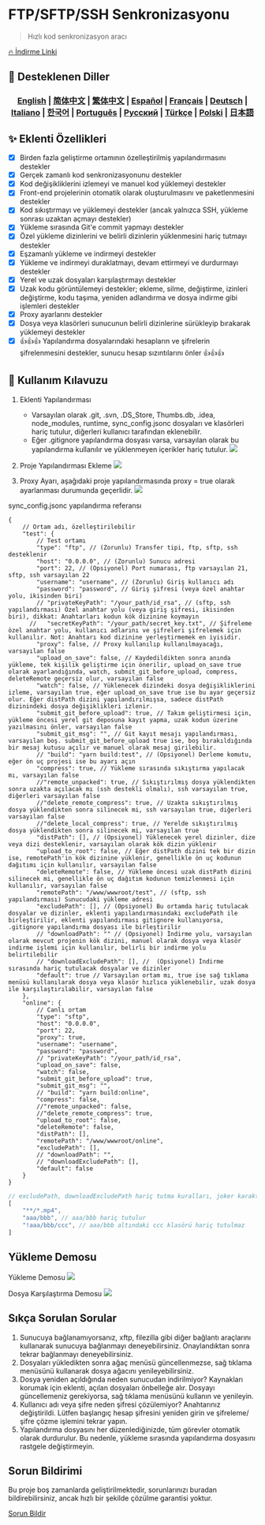 # FTP/SFTP/SSH Senkronizasyonu 

> Hızlı kod senkronizasyon aracı

[🔥 İndirme Linki](https://marketplace.visualstudio.com/items?itemName=oorzc.ssh-tools)

## 🎉 Desteklenen Diller

<h3 align="center">
    <a href="https://github.com/oorzc/vscode_sync_tool/blob/main/lang/en.md">English</a> |
    <a href="https://github.com/oorzc/vscode_sync_tool/blob/main/lang/zh.md">简体中文</a> |
    <a href="https://github.com/oorzc/vscode_sync_tool/blob/main/lang/zh-tw.md">繁体中文</a> |
    <a href="https://github.com/oorzc/vscode_sync_tool/blob/main/lang/es.md">Español</a> |
    <a href="https://github.com/oorzc/vscode_sync_tool/blob/main/lang/fr.md">Français</a> |
    <a href="https://github.com/oorzc/vscode_sync_tool/blob/main/lang/de.md">Deutsch</a> |
    <a href="https://github.com/oorzc/vscode_sync_tool/blob/main/lang/it.md">Italiano</a> |
    <a href="https://github.com/oorzc/vscode_sync_tool/blob/main/lang/ko.md">한국어</a> |
    <a href="https://github.com/oorzc/vscode_sync_tool/blob/main/lang/pt.md">Português</a> |
    <a href="https://github.com/oorzc/vscode_sync_tool/blob/main/lang/ru.md">Pусский</a> |
    <a href="https://github.com/oorzc/vscode_sync_tool/blob/main/lang/tr.md">Türkçe</a> |
    <a href="https://github.com/oorzc/vscode_sync_tool/blob/main/lang/pl.md">Polski</a> |
    <a href="https://github.com/oorzc/vscode_sync_tool/blob/main/lang/ja.md">日本語</a> 
</h3>


## ✨ Eklenti Özellikleri

- [x] Birden fazla geliştirme ortamının özelleştirilmiş yapılandırmasını destekler  
- [x] Gerçek zamanlı kod senkronizasyonunu destekler  
- [x] Kod değişikliklerini izlemeyi ve manuel kod yüklemeyi destekler  
- [x] Front-end projelerinin otomatik olarak oluşturulmasını ve paketlenmesini destekler  
- [x] Kod sıkıştırmayı ve yüklemeyi destekler (ancak yalnızca SSH, yükleme sonrası uzaktan açmayı destekler)  
- [x] Yükleme sırasında Git'e commit yapmayı destekler  
- [x] Özel yükleme dizinlerini ve belirli dizinlerin yüklenmesini hariç tutmayı destekler  
- [x] Eşzamanlı yükleme ve indirmeyi destekler  
- [x] Yükleme ve indirmeyi duraklatmayı, devam ettirmeyi ve durdurmayı destekler  
- [x] Yerel ve uzak dosyaları karşılaştırmayı destekler  
- [x] Uzak kodu görüntülemeyi destekler; ekleme, silme, değiştirme, izinleri değiştirme, kodu taşıma, yeniden adlandırma ve dosya indirme gibi işlemleri destekler  
- [x] Proxy ayarlarını destekler  
- [x] Dosya veya klasörleri sunucunun belirli dizinlerine sürükleyip bırakarak yüklemeyi destekler  
- [x] 👍👍👍 Yapılandırma dosyalarındaki hesapların ve şifrelerin şifrelenmesini destekler, sunucu hesap sızıntılarını önler 👍👍👍 

## 📖 Kullanım Kılavuzu

1. Eklenti Yapılandırması

    - Varsayılan olarak .git, .svn, .DS_Store, Thumbs.db, .idea, node_modules, runtime, sync_config.jsonc dosyaları ve klasörleri hariç tutulur, diğerleri kullanıcı tarafından eklenebilir.
    - Eğer .gitignore yapılandırma dosyası varsa, varsayılan olarak bu yapılandırma kullanılır ve yüklenmeyen içerikler hariç tutulur.
      ![](https://cdn.jsdelivr.net/gh/oorzc/public_img@main/img/2024%2F11%2F12%2F2a2b4adc7305c7b1c84d796da57cfe81.png)

2. Proje Yapılandırması Ekleme
   ![](https://cdn.jsdelivr.net/gh/oorzc/public_img@main/img/2024%2F11%2F12%2F0aba393b99df91a094fac6c14a2aebe1.gif)

3. Proxy Ayarı, aşağıdaki proje yapılandırmasında proxy = true olarak ayarlanması durumunda geçerlidir.
   ![](https://cdn.jsdelivr.net/gh/oorzc/public_img@main/img/2024%2F11%2F12%2F9f00f0451dd2c558ad469178d0058713.png)

sync_config.jsonc yapılandırma referansı

```jsonc
{
    // Ortam adı, özelleştirilebilir
    "test": {
        // Test ortamı
        "type": "ftp", // (Zorunlu) Transfer tipi, ftp, sftp, ssh desteklenir
        "host": "0.0.0.0", // (Zorunlu) Sunucu adresi
        "port": 22, // (Opsiyonel) Port numarası, ftp varsayılan 21, sftp, ssh varsayılan 22
        "username": "username", // (Zorunlu) Giriş kullanıcı adı
        "password": "password", // Giriş şifresi (veya özel anahtar yolu, ikisinden biri)
        // "privateKeyPath": "/your_path/id_rsa", // (sftp, ssh yapılandırması) Özel anahtar yolu (veya giriş şifresi, ikisinden biri), dikkat: Anahtarları kodun kök dizinine koymayın
      //   "secretKeyPath": "/your_path/secret_key.txt", // Şifreleme özel anahtar yolu, kullanıcı adlarını ve şifreleri şifrelemek için kullanılır. Not: Anahtarı kod dizinine yerleştirmemek en iyisidir.
        "proxy": false, // Proxy kullanılıp kullanılmayacağı, varsayılan false
        "upload_on_save": false, // Kaydedildikten sonra anında yükleme, tek kişilik geliştirme için önerilir, upload_on_save true olarak ayarlandığında, watch, submit_git_before_upload, compress, deleteRemote geçersiz olur, varsayılan false
        "watch": false, // Yüklenecek dizindeki dosya değişikliklerini izleme, varsayılan true, eğer upload_on_save true ise bu ayar geçersiz olur. Eğer distPath dizini yapılandırılmışsa, sadece distPath dizinindeki dosya değişiklikleri izlenir.
        "submit_git_before_upload": true, // Takım geliştirmesi için, yükleme öncesi yerel git deposuna kayıt yapma, uzak kodun üzerine yazılmasını önler, varsayılan false
        "submit_git_msg": "", // Git kayıt mesajı yapılandırması, varsayılan boş. submit_git_before_upload true ise, boş bırakıldığında bir mesaj kutusu açılır ve manuel olarak mesaj girilebilir.
        // "build": "yarn build:test", // (Opsiyonel) Derleme komutu, eğer ön uç projesi ise bu ayarı açın
        "compress": true, // Yükleme sırasında sıkıştırma yapılacak mı, varsayılan false
        //"remote_unpacked": true, // Sıkıştırılmış dosya yüklendikten sonra uzakta açılacak mı (ssh destekli olmalı), ssh varsayılan true, diğerleri varsayılan false
        //"delete_remote_compress": true, // Uzakta sıkıştırılmış dosya yüklendikten sonra silinecek mi, ssh varsayılan true, diğerleri varsayılan false
        //"delete_local_compress": true, // Yerelde sıkıştırılmış dosya yüklendikten sonra silinecek mi, varsayılan true
        "distPath": [], // (Opsiyonel) Yüklenecek yerel dizinler, dize veya dizi desteklenir, varsayılan olarak kök dizin yüklenir
        "upload_to_root": false, // Eğer distPath dizini tek bir dizin ise, remotePath'in kök dizinine yüklenir, genellikle ön uç kodunun dağıtımı için kullanılır, varsayılan false
        "deleteRemote": false, // Yükleme öncesi uzak distPath dizini silinecek mi, genellikle ön uç dağıtım kodunun temizlenmesi için kullanılır, varsayılan false
        "remotePath": "/www/wwwroot/test", // (sftp, ssh yapılandırması) Sunucudaki yükleme adresi
        "excludePath": [], // (Opsiyonel) Bu ortamda hariç tutulacak dosyalar ve dizinler, eklenti yapılandırmasındaki excludePath ile birleştirilir, eklenti yapılandırması gitignore kullanıyorsa, .gitignore yapılandırma dosyası ile birleştirilir
        // "downloadPath": "" // (Opsiyonel) İndirme yolu, varsayılan olarak mevcut projenin kök dizini, manuel olarak dosya veya klasör indirme işlemi için kullanılır, belirli bir indirme yolu belirtilebilir
        // "downloadExcludePath": [], //  (Opsiyonel) İndirme sırasında hariç tutulacak dosyalar ve dizinler
        "default": true // Varsayılan ortam mı, true ise sağ tıklama menüsü kullanılarak dosya veya klasör hızlıca yüklenebilir, uzak dosya ile karşılaştırılabilir, varsayılan false
    },
    "online": {
        // Canlı ortam
        "type": "sftp",
        "host": "0.0.0.0",
        "port": 22,
        "proxy": true,
        "username": "username",
        "password": "password",
        // "privateKeyPath": "/your_path/id_rsa",
        "upload_on_save": false,
        "watch": false,
        "submit_git_before_upload": true,
        "submit_git_msg": "",
        // "build": "yarn build:online",
        "compress": false,
        //"remote_unpacked": false,
        //"delete_remote_compress": true,
        "upload_to_root": false,
        "deleteRemote": false,
        "distPath": [],
        "remotePath": "/www/wwwroot/online",
        "excludePath": [],
        // "downloadPath": "",
        // "downloadExcludePath": [],
        "default": false
    }
}
```

```js
// excludePath, downloadExcludePath hariç tutma kuralları, joker karakterleri destekler
[
    "**/*.mp4",
    "aaa/bbb", // aaa/bbb hariç tutulur
    "!aaa/bbb/ccc", // aaa/bbb altındaki ccc klasörü hariç tutulmaz
]
```

## Yükleme Demosu

Yükleme Demosu
![](https://cdn.jsdelivr.net/gh/oorzc/public_img@main/img/2024%2F11%2F12%2F8f85ff0142ef082749b55f7db3c8bf13.gif)

Dosya Karşılaştırma Demosu
![](https://cdn.jsdelivr.net/gh/oorzc/public_img@main/img/2024%2F11%2F12%2F6cbd149ae7959c8097ce288fb91ed800.gif)

## Sıkça Sorulan Sorular

1. Sunucuya bağlanamıyorsanız, xftp, filezilla gibi diğer bağlantı araçlarını kullanarak sunucuya bağlanmayı deneyebilirsiniz. Onaylandıktan sonra tekrar bağlanmayı deneyebilirsiniz.
2. Dosyaları yükledikten sonra ağaç menüsü güncellenmezse, sağ tıklama menüsünü kullanarak dosya ağacını yenileyebilirsiniz.
3. Dosya yeniden açıldığında neden sunucudan indirilmiyor? Kaynakları korumak için eklenti, açılan dosyaları önbelleğe alır. Dosyayı güncellemeniz gerekiyorsa, sağ tıklama menüsünü kullanın ve yenileyin.
4. Kullanıcı adı veya şifre neden şifresi çözülemiyor? Anahtarınız değiştirildi. Lütfen başlangıç hesap şifresini yeniden girin ve şifreleme/şifre çözme işlemini tekrar yapın.
5. Yapılandırma dosyasını her düzenlediğinizde, tüm görevler otomatik olarak durdurulur. Bu nedenle, yükleme sırasında yapılandırma dosyasını rastgele değiştirmeyin.

## Sorun Bildirimi

Bu proje boş zamanlarda geliştirilmektedir, sorunlarınızı buradan bildirebilirsiniz, ancak hızlı bir şekilde çözülme garantisi yoktur.

[Sorun Bildir](https://github.com/oorzc/vscode_sync_tool/issues)